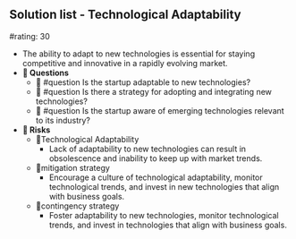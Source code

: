 ## Solution list - Technological Adaptability
#rating: 30
- The ability to adapt to new technologies is essential for staying competitive and innovative in a rapidly evolving market.
- **💭 Questions**
  - 💭 #question Is the startup adaptable to new technologies?
  - 💭 #question Is there a strategy for adopting and integrating new technologies?
  - 💭 #question Is the startup aware of emerging technologies relevant to its industry?
- **🚨 Risks**
  - 🚨Technological Adaptability
    - Lack of adaptability to new technologies can result in obsolescence and inability to keep up with market trends.
  - 🚨mitigation strategy
    - Encourage a culture of technological adaptability, monitor technological trends, and invest in new technologies that align with business goals.
  - 🚨contingency strategy
    - Foster adaptability to new technologies, monitor technological trends, and invest in technologies that align with business goals.


